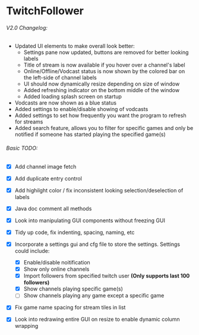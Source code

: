 # TwitchFollower

###### V2.0 Changelog:
- Updated UI elements to make overall look better:
	- Settings pane now updated, buttons are removed for better looking labels
	- Title of stream is now available if you hover over a channel's label
	- Online/Offline/Vodcast status is now shown by the colored bar on the left-side of channel labels
	- UI should now dynamically resize depending on size of window
	- Added refreshing indicator on the bottom middle of the window
	- Added loading splash screen on startup
- Vodcasts are now shown as a blue status
- Added settings to enable/disable showing of vodcasts
- Added settings to set how frequently you want the program to refresh for streams
- Added search feature, allows you to filter for specific games and only be notified if someone has started playing the specified game(s)

###### Basic TODO:

- [x] Add channel image fetch
- [x] Add duplicate entry control
- [x] Add highilght color / fix inconsistent looking selection/deselection of labels
- [x] Java doc comment all methods
- [x] Look into manipulating GUI components without freezing GUI
- [x] Tidy up code, fix indenting, spacing, naming, etc
- [x] Incorporate a settings gui and cfg file to store the settings. Settings could include:
	- [x] Enable/disable noitification
	- [x] Show only online channels
	- [x] Import followers from specified twitch user **(Only supports last 100 followers)**
	- [x] Show channels playing specific game(s)
	- [ ] Show channels playing any game except a specific game
- [x] Fix game name spacing for stream tiles in list
- [x] Look into redrawing entire GUI on resize to enable dynamic column wrapping

